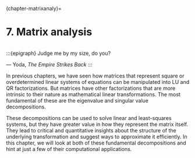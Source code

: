 (chapter-matrixanaly)=
# 7. Matrix analysis

```{index} Yoda, The Empire Strikes Back
```

:::{epigraph}
Judge me by my size, do you?

— Yoda, *The Empire Strikes Back* 
:::

In previous chapters, we have seen how matrices that represent square or overdetermined linear systems of equations can be manipulated into LU and QR factorizations. But matrices have other factorizations that are more intrinsic to their nature as mathematical linear transformations. The most fundamental of these are the eigenvalue and singular value decompositions.

These decompositions can be used to solve linear and least-squares systems, but they have greater value in how they represent the matrix itself. They lead to critical and quantitative insights about the structure of the underlying transformation and suggest ways to approximate it efficiently. In this chapter, we will look at both of these fundamental decompositions and hint at just a few of their computational applications.

